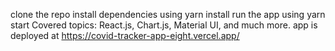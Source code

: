 clone the repo
install dependencies using yarn install
run the app using yarn start
Covered topics: React.js, Chart.js, Material UI, and much more.
app is deployed at https://covid-tracker-app-eight.vercel.app/
